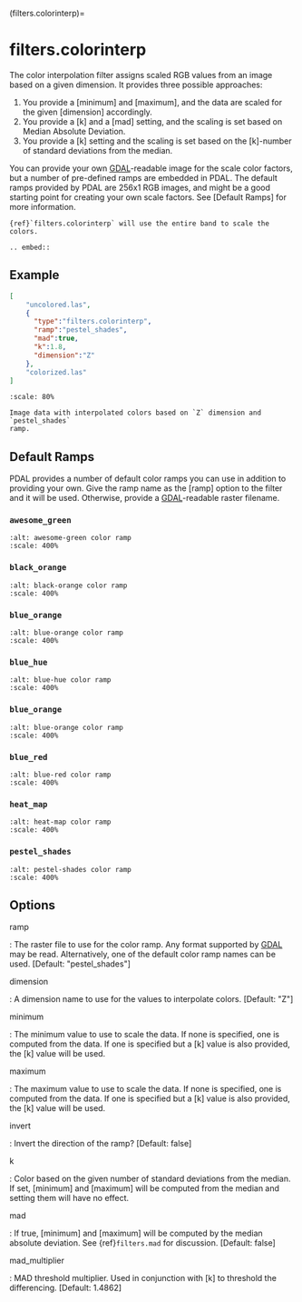(filters.colorinterp)=

# filters.colorinterp

The color interpolation filter assigns scaled RGB values from an image based on
a given dimension.  It provides three possible approaches:

1. You provide a [minimum] and [maximum], and the data are scaled for the
   given [dimension] accordingly.
2. You provide a [k] and a [mad] setting, and the scaling is set based on
   Median Absolute Deviation.
3. You provide a [k] setting and the scaling is set based on the
   [k]-number of standard deviations from the median.

You can provide your own [GDAL]-readable image for the scale color factors,
but a number of pre-defined ramps are embedded in PDAL.  The default ramps
provided by PDAL are 256x1 RGB images, and might be a good starting point for
creating your own scale factors. See [Default Ramps] for more information.

```{note}
{ref}`filters.colorinterp` will use the entire band to scale the colors.
```

```{eval-rst}
.. embed::
```

## Example

```json
[
    "uncolored.las",
    {
      "type":"filters.colorinterp",
      "ramp":"pestel_shades",
      "mad":true,
      "k":1.8,
      "dimension":"Z"
    },
    "colorized.las"
]
```

```{figure} ../images/pestel_scaled_helheim.png
:scale: 80%

Image data with interpolated colors based on `Z` dimension and `pestel_shades`
ramp.
```

## Default Ramps

PDAL provides a number of default color ramps you can use in addition to
providing your own. Give the ramp name as the [ramp] option to the filter
and it will be used. Otherwise, provide a [GDAL]-readable raster filename.

### `awesome_green`

```{image} ../images/awesome-green.png
:alt: awesome-green color ramp
:scale: 400%
```

### `black_orange`

```{image} ../images/black-orange.png
:alt: black-orange color ramp
:scale: 400%
```

### `blue_orange`

```{image} ../images/blue-orange.png
:alt: blue-orange color ramp
:scale: 400%
```

### `blue_hue`

```{image} ../images/blue-hue.png
:alt: blue-hue color ramp
:scale: 400%
```

### `blue_orange`

```{image} ../images/blue-orange.png
:alt: blue-orange color ramp
:scale: 400%
```

### `blue_red`

```{image} ../images/blue-red.png
:alt: blue-red color ramp
:scale: 400%
```

### `heat_map`

```{image} ../images/heat-map.png
:alt: heat-map color ramp
:scale: 400%
```

### `pestel_shades`

```{image} ../images/pestel-shades.png
:alt: pestel-shades color ramp
:scale: 400%
```

## Options

ramp

: The raster file to use for the color ramp. Any format supported by [GDAL]
  may be read.  Alternatively, one of the default color ramp names can be
  used. \[Default: "pestel_shades"\]

dimension

: A dimension name to use for the values to interpolate colors. \[Default: "Z"\]

minimum

: The minimum value to use to scale the data. If none is specified, one is
  computed from the data. If one is specified but a [k] value is also
  provided, the [k] value will be used.

maximum

: The maximum value to use to scale the data. If none is specified, one is
  computed from the data. If one is specified but a [k] value is also
  provided, the [k] value will be used.

invert

: Invert the direction of the ramp? \[Default: false\]

k

: Color based on the given number of standard deviations from the median. If
  set, [minimum] and [maximum] will be computed from the median and setting
  them will have no effect.

mad

: If true, [minimum] and [maximum] will be computed by the median absolute
  deviation. See {ref}`filters.mad` for discussion. \[Default: false\]

mad_multiplier

: MAD threshold multiplier. Used in conjunction with [k] to threshold the
  differencing. \[Default: 1.4862\]

```{include} filter_opts.md
```

[gdal]: http://www.gdal.org
